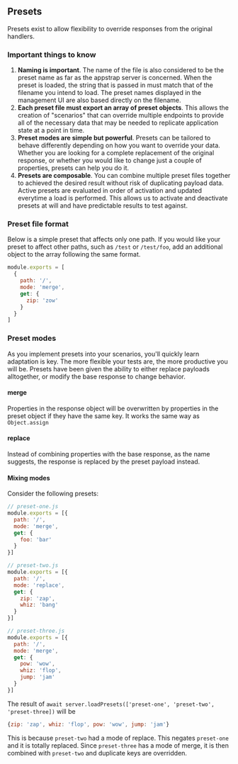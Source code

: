 ## Presets

Presets exist to allow flexibility to override responses from the original handlers.

### Important things to know
1) **Naming is important**.
  The name of the file is also considered to be the preset name as far as the appstrap server is concerned.  When the preset is loaded, the string that is passed in must match that of the filename you intend to load.  The preset names displayed in the management UI are also based directly on the filename.
2) **Each preset file must export an array of preset objects**. This allows the creation of "scenarios" that  can override multiple endpoints to provide all of the necessary data that may be needed to replicate application state at a point in time.
3) **Preset modes are simple but powerful**.  Presets can be tailored to behave differently depending on how you want to override your data.  Whether you are looking for a complete replacement of the original response, or whether you would like to change just a couple of properties, presets can help you do it.
4) **Presets are composable**.  You can combine multiple preset files together to achieved the desired result without risk of duplicating payload data.  Active presets are evaluated in order of activation and updated everytime a load is performed.  This allows us to activate and deactivate presets at will and have predictable results to test against.

### Preset file format
Below is a simple preset that affects only one path.  If you would like your preset to affect other paths, such as `/test` or `/test/foo`, add an additional object to the array following the same format.
```js
module.exports = [
  {
    path: '/',
    mode: 'merge',
    get: {
      zip: 'zow'
    }
  }
]
```

### Preset modes
As you implement presets into your scenarios, you'll quickly learn adaptation is key.  The more flexible your tests are, the more productive you will be.  Presets have been given the ability to either replace payloads alltogether, or modify the base response to change behavior.

#### merge
Properties in the response object will be overwritten by properties in the preset object if they have the same key. It works the same way as `Object.assign`

#### replace
Instead of combining properties with the base response, as the name suggests, the response is replaced by the preset payload instead.

#### Mixing modes
Consider the following presets:
```js
// preset-one.js
module.exports = [{
  path: '/',
  mode: 'merge',
  get: {
    foo: 'bar'
  }
}]

// preset-two.js
module.exports = [{
  path: '/',
  mode: 'replace',
  get: {
    zip: 'zap',
    whiz: 'bang'
  }
}]

// preset-three.js
module.exports = [{
  path: '/',
  mode: 'merge',
  get: {
    pow: 'wow',
    whiz: 'flop',
    jump: 'jam'
  }
}]
```

The result of `await server.loadPresets(['preset-one', 'preset-two', 'preset-three])` will be 
```js
{zip: 'zap', whiz: 'flop', pow: 'wow', jump: 'jam'}
```
This is because `preset-two` had a mode of replace.  This negates `preset-one` and it is totally replaced.  Since `preset-three` has a mode of merge, it is then combined with `preset-two` and duplicate keys are overridden.
